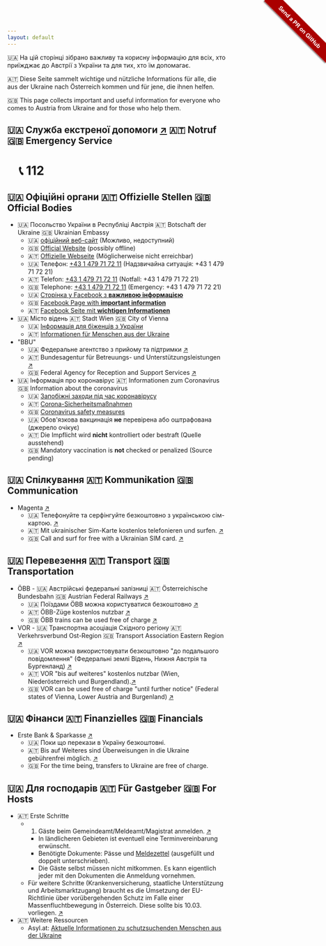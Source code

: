 ```yaml
---
layout: default
---
```


🇺🇦 На цій сторінці зібрано важливу та корисну інформацію для всіх, хто приїжджає до Австрії з України та для тих, хто їм допомагає.

🇦🇹 Diese Seite sammelt wichtige und nützliche Informations für alle, die aus der Ukraine nach Österreich kommen und für jene, die ihnen helfen.

🇬🇧 This page collects important and useful information for everyone who comes to Austria from Ukraine and for those who help them.

## 🇺🇦 Служба екстреної допомоги [↗️](https://uk.wikipedia.org/wiki/112_(%D1%81%D0%BB%D1%83%D0%B6%D0%B1%D0%B0_%D0%B5%D0%BA%D1%81%D1%82%D1%80%D0%B5%D0%BD%D0%BE%D1%97_%D0%B4%D0%BE%D0%BF%D0%BE%D0%BC%D0%BE%D0%B3%D0%B8)) 🇦🇹 Notruf 🇬🇧 Emergency Service

# &nbsp;&nbsp;&nbsp; 📞 112

## 🇺🇦 Офіційні органи 🇦🇹 Offizielle Stellen 🇬🇧 Official Bodies

- 🇺🇦 Посольство України в Республіці Австрія 🇦🇹 Botschaft der Ukraine 🇬🇧 Ukrainian Embassy
  - 🇺🇦 [офіційний веб-сайт](http://mfa.gov.ua/austria) (Можливо, недоступний)
  - 🇬🇧 [Official Website](http://mfa.gov.ua/austria) (possibly offline)
  - 🇦🇹 [Offizielle Webseite](http://mfa.gov.ua/austria) (Möglicherweise nicht erreichbar)
  - 🇺🇦 Телефон: [+43 1 479 71 72 11](tel:+431479717211) (Надзвичайна ситуація: +43 1 479 71 72 21)
  - 🇦🇹 Telefon: [+43 1 479 71 72 11](tel:+431479717211) (Notfall: +43 1 479 71 72 21)
  - 🇬🇧 Telephone: [+43 1 479 71 72 11](tel:+431479717211) (Emergency: +43 1 479 71 72 21)
  - 🇺🇦 [Сторінка у Facebook з __важливою інформацією__](https://www.facebook.com/ukremb.at/)
  - 🇬🇧 [Facebook Page with __important information__](https://www.facebook.com/ukremb.at/)
  - 🇦🇹 [Facebook Seite mit __wichtigen Informationen__](https://www.facebook.com/ukremb.at/)
- 🇺🇦 Місто відень 🇦🇹 Stadt Wien 🇬🇧 City of Vienna
  - 🇺🇦 [Інформація для біженців з України](https://start.wien.gv.at/ukraine)
  - 🇦🇹 [Informationen für Menschen aus der Ukraine](https://start.wien.gv.at/ukraine/de)
- "BBU"
  - 🇺🇦 Федеральне агентство з прийому та підтримки [↗️](https://www.bbu.gv.at/en/information-for-ukrainian-citizens-in-austria)
  - 🇦🇹 Bundesagentur für Betreuungs- und Unterstützungsleistungen [↗️](https://www.bbu.gv.at/)
  - 🇬🇧 Federal Agency for Reception and Support Services [↗️](https://www.bbu.gv.at/en)
- 🇺🇦 Інформація про коронавірус 🇦🇹 Informationen zum Coronavirus 🇬🇧 Information about the coronavirus
  - 🇺🇦 [Запобіжні заходи під час коронавірусу](https://www.integrationsfonds.at/coronainfo/ua/)
  - 🇦🇹 [Corona-Sicherheitsmaßnahmen](https://www.integrationsfonds.at/coronainfo/)
  - 🇬🇧 [Coronavirus safety measures](https://www.integrationsfonds.at/coronainfo/en/)
  - 🇺🇦 Обов'язкова вакцинація __не__ перевірена або оштрафована (джерело очікує)
  - 🇦🇹 Die Impflicht wird __nicht__ kontrolliert oder bestraft (Quelle ausstehend)
  - 🇬🇧 Mandatory vaccination is __not__ checked or penalized (Source pending)

## 🇺🇦 Спілкування 🇦🇹 Kommunikation 🇬🇧 Communication

- Magenta [↗️](https://magenta.at)
  - 🇺🇦 Телефонуйте та серфінгуйте безкоштовно з українською сім-картою. [↗️](/2022/03/07/magenta.html)
  - 🇦🇹 Mit ukrainischer Sim-Karte kostenlos telefonieren und surfen. [↗️](https://blog.magenta.at/2022/03/07/sim-karten-fuer-fluechtlinge/)
  - 🇬🇧 Call and surf for free with a Ukrainian SIM card. [↗️](/2022/03/07/magenta.html)

## 🇺🇦 Перевезення 🇦🇹 Transport 🇬🇧 Transportation

- ÖBB - 🇺🇦 Австрійські федеральні залізниці 🇦🇹 Österreichische Bundesbahn 🇬🇧 Austrian Federal Railways [↗️](https://www.oebb.at/)
  - 🇺🇦 Поїздами ÖBB можна користуватися безкоштовно [↗️](https://twitter.com/BMKlimaschutz/status/1497938641754238991)
  - 🇦🇹 ÖBB-Züge kostenlos nutzbar [↗️](https://twitter.com/BMKlimaschutz/status/1497916096137113603)
  - 🇬🇧 ÖBB trains can be used free of charge [↗️](https://twitter.com/BMKlimaschutz/status/1497938451471208452)
- VOR - 🇺🇦 Транспортна асоціація Східного регіону 🇦🇹 Verkehrsverbund Ost-Region 🇬🇧 Transport Association Eastern Region [↗️](https://www.vor.at/)
  - 🇺🇦 VOR можна використовувати безкоштовно "до подальшого повідомлення" (Федеральні землі Відень, Нижня Австрія та Бургенланд) [↗️](/2022/03/02/vor.html)
  - 🇦🇹 VOR "bis auf weiteres" kostenlos nutzbar (Wien, Niederösterreich und Burgendland).[↗️](https://www.vor.at/service/aktuelles/detail/news/ukraine-fluechtlinge-koennen-alle-verkehrsmittel-im-vor-gratis-nutzen/)
  - 🇬🇧 VOR can be used free of charge "until further notice" (Federal states of Vienna, Lower Austria and Burgenland) [↗️](/2022/03/02/vor.html)

## 🇺🇦 Фінанси 🇦🇹 Finanzielles 🇬🇧 Financials

- Erste Bank & Sparkasse [↗️](https://www.sparkasse.at/sgruppe/stand-with-ukraine)
  - 🇺🇦 Поки що перекази в Україну безкоштовні.
  - 🇦🇹 Bis auf Weiteres sind Überweisungen in die Ukraine gebührenfrei möglich. [↗️](https://www.sparkasse.at/sgruppe/stand-with-ukraine)
  - 🇬🇧 For the time being, transfers to Ukraine are free of charge.

## 🇺🇦 Для господарів 🇦🇹 Für Gastgeber 🇬🇧 For Hosts

- 🇦🇹 Erste Schritte
  - 1. Gäste beim Gemeindeamt/Meldeamt/Magistrat anmelden. [↗️](https://www.oesterreich.gv.at/themen/dokumente_und_recht/an__abmeldung_des_wohnsitzes/Seite.1180200.html)
    - In ländlicheren Gebieten ist eventuell eine Terminvereinbarung erwünscht.
    - Benötigte Dokumente: Pässe und [Meldezettel](https://www.help.gv.at/Portal.Node/hlpd/public/resources/documents/meldezettel.pdf) (ausgefüllt und doppelt unterschrieben).
    - Die Gäste selbst müssen nicht mitkommen. Es kann eigentlich jeder mit den Dokumenten die Anmeldung vornehmen.
  - Für weitere Schritte (Krankenversicherung, staatliche Unterstützung und Arbeitsmarktzugang) braucht es die Umsetzung der EU-Richtlinie über vorübergehenden Schutz im Falle einer Massenfluchtbewegung in Österreich. Diese sollte bis 10.03. vorliegen. [↗️](http://www.asyl.at/de/info/news/informationenzurfluchtausderukraine/)
- 🇦🇹 Weitere Ressourcen
  - Asyl.at: [Aktuelle Informationen zu schutzsuchenden Menschen aus der Ukraine](http://www.asyl.at/de/info/news/informationenzurfluchtausderukraine/)

<div class="github-ribbon" style="position: absolute; right: 0px; top: 0px; width: 150px; height: 150px; overflow: hidden; z-index: 99999;"><a target="_blank" href="https://github.com/support-for-ukrainians-in-austria/support-for-ukrainians-in-austria.github.io" style="display: inline-block; width: 200px; overflow: hidden; padding: 6px 0px; text-align: center; transform: rotate(45deg); text-decoration: none; color: rgb(255, 255, 255); position: inherit; top: 45px; right: -40px; border-width: 1px 0px; border-style: dotted; border-color: rgba(255, 255, 255, 0.7); font: 700 13px &quot;Helvetica Neue&quot;, Helvetica, Arial, sans-serif; box-shadow: rgba(0, 0, 0, 0.5) 0px 2px 3px 0px; background-color: rgb(170, 0, 0);">Send a PR on GitHub</a></div>
<!-- From https://github.com/forkmeon/forkmeon.github.io -->
